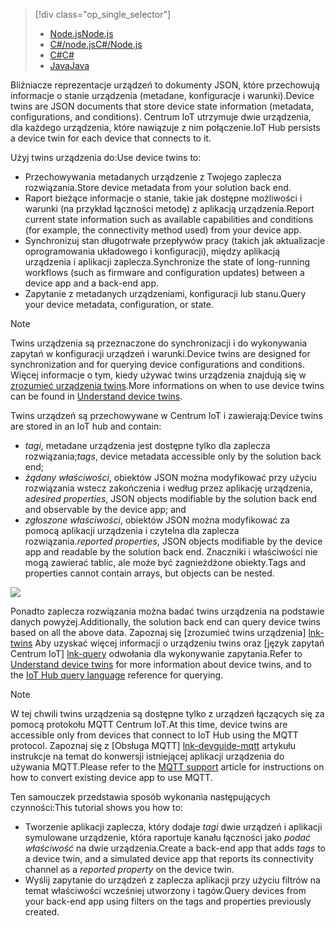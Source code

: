 > [!div class="op_single_selector"]
> * [<span data-ttu-id="6349b-101">Node.js</span><span class="sxs-lookup"><span data-stu-id="6349b-101">Node.js</span></span>](../articles/iot-hub/iot-hub-node-node-twin-getstarted.md)
> * [<span data-ttu-id="6349b-102">C#/node.js</span><span class="sxs-lookup"><span data-stu-id="6349b-102">C#/Node.js</span></span>](../articles/iot-hub/iot-hub-csharp-node-twin-getstarted.md)
> * [<span data-ttu-id="6349b-103">C#</span><span class="sxs-lookup"><span data-stu-id="6349b-103">C#</span></span>](../articles/iot-hub/iot-hub-csharp-csharp-twin-getstarted.md)
> * [<span data-ttu-id="6349b-104">Java</span><span class="sxs-lookup"><span data-stu-id="6349b-104">Java</span></span>](../articles/iot-hub/iot-hub-java-java-twin-getstarted.md)

<span data-ttu-id="6349b-105">Bliźniacze reprezentacje urządzeń to dokumenty JSON, które przechowują informacje o stanie urządzenia (metadane, konfiguracje i warunki).</span><span class="sxs-lookup"><span data-stu-id="6349b-105">Device twins are JSON documents that store device state information (metadata, configurations, and conditions).</span></span> <span data-ttu-id="6349b-106">Centrum IoT utrzymuje dwie urządzenia, dla każdego urządzenia, które nawiązuje z nim połączenie.</span><span class="sxs-lookup"><span data-stu-id="6349b-106">IoT Hub persists a device twin for each device that connects to it.</span></span>

<span data-ttu-id="6349b-107">Użyj twins urządzenia do:</span><span class="sxs-lookup"><span data-stu-id="6349b-107">Use device twins to:</span></span>

* <span data-ttu-id="6349b-108">Przechowywania metadanych urządzenie z Twojego zaplecza rozwiązania.</span><span class="sxs-lookup"><span data-stu-id="6349b-108">Store device metadata from your solution back end.</span></span>
* <span data-ttu-id="6349b-109">Raport bieżące informacje o stanie, takie jak dostępne możliwości i warunki (na przykład łączności metodę) z aplikacją urządzenia.</span><span class="sxs-lookup"><span data-stu-id="6349b-109">Report current state information such as available capabilities and conditions (for example, the connectivity method used) from your device app.</span></span>
* <span data-ttu-id="6349b-110">Synchronizuj stan długotrwałe przepływów pracy (takich jak aktualizacje oprogramowania układowego i konfiguracji), między aplikacją urządzenia i aplikacji zaplecza.</span><span class="sxs-lookup"><span data-stu-id="6349b-110">Synchronize the state of long-running workflows (such as firmware and configuration updates) between a device app and a back-end app.</span></span>
* <span data-ttu-id="6349b-111">Zapytanie z metadanych urządzeniami, konfiguracji lub stanu.</span><span class="sxs-lookup"><span data-stu-id="6349b-111">Query your device metadata, configuration, or state.</span></span>

> [!NOTE]
> <span data-ttu-id="6349b-112">Twins urządzenia są przeznaczone do synchronizacji i do wykonywania zapytań w konfiguracji urządzeń i warunki.</span><span class="sxs-lookup"><span data-stu-id="6349b-112">Device twins are designed for synchronization and for querying device configurations and conditions.</span></span> <span data-ttu-id="6349b-113">Więcej informacje o tym, kiedy używać twins urządzenia znajdują się w [zrozumieć urządzenia twins][lnk-twins].</span><span class="sxs-lookup"><span data-stu-id="6349b-113">More informations on when to use device twins can be found in [Understand device twins][lnk-twins].</span></span>

<span data-ttu-id="6349b-114">Twins urządzeń są przechowywane w Centrum IoT i zawierają:</span><span class="sxs-lookup"><span data-stu-id="6349b-114">Device twins are stored in an IoT hub and contain:</span></span>

* <span data-ttu-id="6349b-115">*tagi*, metadane urządzenia jest dostępne tylko dla zaplecza rozwiązania;</span><span class="sxs-lookup"><span data-stu-id="6349b-115">*tags*, device metadata accessible only by the solution back end;</span></span>
* <span data-ttu-id="6349b-116">*żądany właściwości*, obiektów JSON można modyfikować przy użyciu rozwiązania wstecz zakończenia i według przez aplikację urządzenia, a</span><span class="sxs-lookup"><span data-stu-id="6349b-116">*desired properties*, JSON objects modifiable by the solution back end and observable by the device app; and</span></span>
* <span data-ttu-id="6349b-117">*zgłoszone właściwości*, obiektów JSON można modyfikować za pomocą aplikacji urządzenia i czytelna dla zaplecza rozwiązania.</span><span class="sxs-lookup"><span data-stu-id="6349b-117">*reported properties*, JSON objects modifiable by the device app and readable by the solution back end.</span></span> <span data-ttu-id="6349b-118">Znaczniki i właściwości nie mogą zawierać tablic, ale może być zagnieżdżone obiekty.</span><span class="sxs-lookup"><span data-stu-id="6349b-118">Tags and properties cannot contain arrays, but objects can be nested.</span></span>

![][img-twin]

<span data-ttu-id="6349b-119">Ponadto zaplecza rozwiązania można badać twins urządzenia na podstawie danych powyżej.</span><span class="sxs-lookup"><span data-stu-id="6349b-119">Additionally, the solution back end can query device twins based on all the above data.</span></span>
<span data-ttu-id="6349b-120">Zapoznaj się [zrozumieć twins urządzenia] [ lnk-twins] Aby uzyskać więcej informacji o urządzeniu twins oraz [język zapytań Centrum IoT] [ lnk-query] odwołania dla wykonywanie zapytania.</span><span class="sxs-lookup"><span data-stu-id="6349b-120">Refer to [Understand device twins][lnk-twins] for more information about device twins, and to the [IoT Hub query language][lnk-query] reference for querying.</span></span>

> [!NOTE]
> <span data-ttu-id="6349b-121">W tej chwili twins urządzenia są dostępne tylko z urządzeń łączących się za pomocą protokołu MQTT Centrum IoT.</span><span class="sxs-lookup"><span data-stu-id="6349b-121">At this time, device twins are accessible only from devices that connect to IoT Hub using the MQTT protocol.</span></span> <span data-ttu-id="6349b-122">Zapoznaj się z [Obsługa MQTT] [ lnk-devguide-mqtt] artykułu instrukcje na temat do konwersji istniejącej aplikacji urządzenia do używania MQTT.</span><span class="sxs-lookup"><span data-stu-id="6349b-122">Please refer to the [MQTT support][lnk-devguide-mqtt] article for instructions on how to convert existing device app to use MQTT.</span></span>

<span data-ttu-id="6349b-123">Ten samouczek przedstawia sposób wykonania następujących czynności:</span><span class="sxs-lookup"><span data-stu-id="6349b-123">This tutorial shows you how to:</span></span>

* <span data-ttu-id="6349b-124">Tworzenie aplikacji zaplecza, który dodaje *tagi* dwie urządzeń i aplikacji symulowane urządzenie, która raportuje kanału łączności jako *podać właściwość* na dwie urządzenia.</span><span class="sxs-lookup"><span data-stu-id="6349b-124">Create a back-end app that adds *tags* to a device twin, and a simulated device app that reports its connectivity channel as a *reported property* on the device twin.</span></span>
* <span data-ttu-id="6349b-125">Wyślij zapytanie do urządzeń z zaplecza aplikacji przy użyciu filtrów na temat właściwości wcześniej utworzony i tagów.</span><span class="sxs-lookup"><span data-stu-id="6349b-125">Query devices from your back-end app using filters on the tags and properties previously created.</span></span>

<!-- images -->
[img-twin]: media/iot-hub-selector-twin-get-started/twin.png

<!-- links -->
[lnk-query]: ../articles/iot-hub/iot-hub-devguide-query-language.md
[lnk-twins]: ../articles/iot-hub/iot-hub-devguide-device-twins.md
[lnk-d2c]: ../articles/iot-hub/iot-hub-devguide-messaging.md#device-to-cloud-messages
[lnk-methods]: ../articles/iot-hub/iot-hub-devguide-direct-methods.md
[lnk-devguide-mqtt]: ../articles/iot-hub/iot-hub-mqtt-support.md